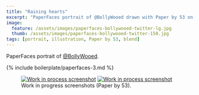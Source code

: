 ```yaml
---
title: "Raining hearts"
excerpt: "PaperFaces portrait of @BollyWooed drawn with Paper by 53 on an iPad."
image: 
  feature: /assets/images/paperfaces-bollywooed-twitter-lg.jpg
  thumb: /assets/images/paperfaces-bollywooed-twitter-150.jpg
tags: [portrait, illustration, Paper by 53, blend]
---
```


PaperFaces portrait of <a href="http://twitter.com/BollyWooed">@BollyWooed</a>.

{% include boilerplate/paperfaces-3.md %}

<figure class="half">
	<a href="{{ site.url }}/assets/images/paperfaces-bollywooed-process-1-lg.jpg"><img src="{{ site.url }}/assets/images/paperfaces-bollywooed-process-1-600.jpg" alt="Work in process screenshot"></a>
	<a href="{{ site.url }}/assets/images/paperfaces-bollywooed-process-2-lg.jpg"><img src="{{ site.url }}/assets/images/paperfaces-bollywooed-process-2-600.jpg" alt="Work in process screenshot"></a>
	<figcaption>Work in progress screenshots (Paper by 53).</figcaption>
</figure>